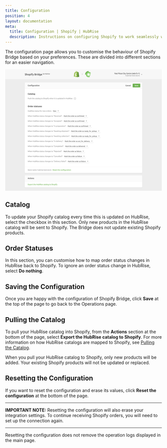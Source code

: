 ```yaml
---
title: Configuration
position: 4
layout: documentation
meta:
  title: Configuration | Shopify | HubRise
  description: Instructions on configuring Shopify to work seamlessly with HubRise and your EPOS or other apps connected to HubRise. Configuration is simple.
---
```


The configuration page allows you to customise the behaviour of Shopify Bridge based on your preferences.
These are divided into different sections for an easier navigation.

![Shopify Bridge configuration page](../images/004-en-shopify-configuration-page.png)

## Catalog

To update your Shopify catalog every time this is updated on HubRise, select the checkbox in this section.
Only new products in the HubRise catalog will be sent to Shopify. The Bridge does not update existing Shopify products.

## Order Statuses

In this section, you can customise how to map order status changes in HubRise back to Shopify.
To ignore an order status change in HubRise, select **Do nothing**.

## Saving the Configuration

Once you are happy with the configuration of Shopify Bridge, click **Save** at the top of the page to go back to the Operations page.

## Pulling the Catalog

To pull your HubRise catalog into Shopify, from the **Actions** section at the bottom of the page, select **Export the HubRise catalog to Shopify**. For more information on how HubRise catalogs are mapped to Shopify, see [Pulling the Catalog](/apps/shopify/pulling-catalog).

When you pull your HubRise catalog to Shopify, only new products will be added. Your existing Shopify products will not be updated or replaced.

## Resetting the Configuration

If you want to reset the configuration and erase its values, click **Reset the configuration** at the bottom of the page.

---

**IMPORTANT NOTE:** Resetting the configuration will also erase your integration settings. To continue receiving Shopify orders, you will need to set up the connection again.

---

Resetting the configuration does not remove the operation logs displayed in the main page.
